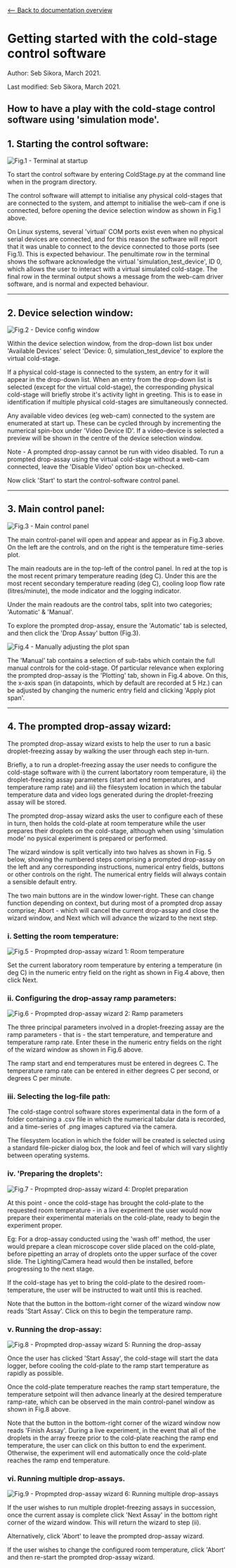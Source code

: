[<-- Back to documentation overview](../documentation.md)

# Getting started with the cold-stage control software

Author: Seb Sikora, March 2021.

Last modified:  Seb Sikora, March 2021.


## How to have a play with the cold-stage control software using 'simulation mode'.

## 1. Starting the control software:

![Fig.1 - Terminal at startup](images/1_terminal_at_startup.png "Fig.1 - Terminal at startup") 

To start the control software by entering ColdStage.py at the command line when in the program directory. 

The control software will attempt to initialise any physical cold-stages that are connected to the system, and attempt to initialise the web-cam if one is connected, before opening the device selection window as shown in Fig.1 above.

On Linux systems, several 'virtual' COM ports exist even when no physical serial devices are connected, and for this reason the software will report that it was unable to connect to the device connected to those ports (see Fig.1). This is expected behaviour. The penultimate row in the terminal shows the software acknowledge the virtual 'simulation_test_device', ID 0, which allows the user to interact with a virtual simulated cold-stage. The final row in the terminal output shows a message from the web-cam driver software, and is normal and expected behaviour.

---

## 2. Device selection window:

![Fig.2 - Device config window](images/2_device_config_window_device_selection.png "Fig.2 - Device config window")

Within the device selection window, from the drop-down list box under 'Available Devices' select 'Device: 0, simulation_test_device' to explore the virtual cold-stage.

If a physical cold-stage is connected to the system, an entry for it will appear in the drop-down list. When an entry from the drop-down list is selected (except for the virtual cold-stage), the corresponding physical cold-stage will briefly strobe it's activity light in greeting. This is to ease in identification if multiple physical cold-stages are simultaneously connected.

Any available video devices (eg web-cam) connected to the system are enumerated at start up. These can be cycled through by incrementing the numerical spin-box under 'Video Device ID'. If a video-device is selected a preview will be shown in the centre of the device selection window.

Note - A prompted drop-assay cannot be run with video disabled. To run a prompted drop-assay using the virtual cold-stage without a web-cam connected, leave the 'Disable Video' option box un-checked.

Now click 'Start' to start the control-software control panel.

---

## 3. Main control panel:

![Fig.3 - Main control panel](images/3_control_panel_main.png "Fig.3 - Main control panel")

The main control-panel will open and appear and appear as in Fig.3 above. On the left are the controls, and on the right is the temperature time-series plot.

The main readouts are in the top-left of the control panel. In red at the top is the most recent primary temperature reading (deg C). Under this are the most recent secondary temperature reading (deg C), cooling loop flow rate (litres/minute), the mode indicator and the logging indicator.

Under the main readouts are the control tabs, split into two categories; 'Automatic' & 'Manual'.

To explore the prompted drop-assay, ensure the 'Automatic' tab is selected, and then click the 'Drop Assay' button (Fig.3).

![Fig.4 - Manually adjusting the plot span](images/4_manual_control_plot_span.png "Fig.4 - Manually adjusting the plot span")

The 'Manual' tab contains a selection of sub-tabs which contain the full manual controls for the cold-stage. Of particular relevance when exploring the prompted drop-assay is the 'Plotting' tab, shown in Fig.4 above. On this, the x-axis span (in datapoints, which by default are recorded at 5 Hz.) can be adjusted by changing the numeric entry field and clicking 'Apply plot span'.

---

## 4. The prompted drop-assay wizard:

The prompted drop-assay wizard exists to help the user to run a basic droplet-freezing assay by walking the user through each step in-turn. 

Briefly, a to run a droplet-freezing assay the user needs to configure the cold-stage software with i) the current labortatory room temperature, ii) the droplet-freezing assay parameters (start and end temperatures, and temperature ramp rate) and iii) the filesystem location in which the tabular temperature data and video logs generated during the droplet-freezing assay will be stored. 

The prompted drop-assay wizard asks the user to configure each of these in turn, then holds the cold-plate at room temperature while the user prepares their droplets on the cold-stage, although when using 'simulation mode' no pysical experiment is prepared or performed.

The wizard window is split vertically into two halves as shown in Fig. 5 below, showing the numbered steps comprising a prompted drop-assay on the left and any corresponding instructions, numerical entry fields, buttons or other controls on the right. The numerical entry fields will always contain a sensible default entry.

The two main buttons are in the window lower-right. These can change function depending on context, but during most of a prompted drop assay comprise; Abort - which will cancel the current drop-assay and close the wizard window, and Next which will advance the wizard to the next step.

### i. Setting the room temperature:

![Fig.5 - Propmpted drop-assay wizard 1: Room temperature](images/5_drop_assay_wizard_1.png "Fig.5 - Propmpted drop-assay wizard 1: Room temperature")

Set the current laboratory room temperature by entering a temperature (in deg C) in the numeric entry field on the right as shown in Fig.4 above, then click Next.

### ii. Configuring the drop-assay ramp parameters:

![Fig.6 - Propmpted drop-assay wizard 2: Ramp parameters](images/6_drop_assay_wizard_2.png "Fig.6 - Propmpted drop-assay wizard 2: Ramp parameters")

The three principal parameters involved in a droplet-freezing assay are the ramp parameters - that is - the start temperature, and temperature and temperature ramp rate. Enter these in the numeric entry fields on the right of the wizard window as shown in Fig.6 above.

The ramp start and end temperatures must be entered in degrees C. The temperature ramp rate can be entered in either degrees C per second, or degrees C per minute.

### iii. Selecting the log-file path:

The cold-stage control software stores experimental data in the form of a folder containing a .csv file in which the numerical tabular data is recorded, and a time-series of .png images captured via the camera.

The filesystem location in which the folder will be created is selected using a standard file-picker dialog box, the look and feel of which will vary slightly between operating systems.

### iv. 'Preparing the droplets':

![Fig.7 - Propmpted drop-assay wizard 4: Droplet preparation](images/7_drop_assay_wizard_3.png "Fig.7 - Propmpted drop-assay wizard 4: Droplet preparation")

At this point - once the cold-stage has brought the cold-plate to the requested room temperature - in a live experiment the user would now prepare their experimental materials on the cold-plate, ready to begin the experiment proper. 

Eg: For a drop-assay conducted using the 'wash off' method, the user would prepare a clean microscope cover slide placed on the cold-plate, before pipetting an array of droplets onto the upper surface of the cover slide. The Lighting/Camera head would then be installed, before progressing to the next stage.

If the cold-stage has yet to bring the cold-plate to the desired room-temperature, the user will be instructed to wait until this is reached.

Note that the button in the bottom-right corner of the wizard window now reads 'Start Assay'. Click on this to begin the temperature ramp.

### v. Running the drop-assay:

![Fig.8 - Propmpted drop-assay wizard 5: Running the drop-assay](images/8_drop_assay_wizard_4_assay_running.png "Fig.8 - Propmpted drop-assay wizard 5: Running the drop-assay")

Once the user has clicked 'Start Assay', the cold-stage will start the data logger, before cooling the cold-plate to the ramp start temperature as rapidly as possible. 

Once the cold-plate temperature reaches the ramp start temperature, the temperature setpoint will then advance linearly at the desired temperature ramp-rate, which can be observed in the main control-panel window as shown in Fig.8 above.

Note that the button in the bottom-right corner of the wizard window now reads 'Finish Assay'. During a live experiment, in the event that all of the droplets in the array freeze prior to the cold-plate reaching the ramp end temperature, the user can click on this button to end the experiment. Otherwise, the experiment will end automatically once the cold-plate reaches the ramp end temperature.

### vi. Running multiple drop-assays.

![Fig.9 - Propmpted drop-assay wizard 6: Running multiple drop-assays](images/9_drop_assay_wizard_4_assay_complete.png "Fig.9 - Propmpted drop-assay wizard 6: Running multiple drop-assays")

If the user wishes to run multiple droplet-freezing assays in succession, once the current assay is complete click 'Next Assay' in the bottom right corner of the wizard window. This will return the wizard to step (ii). 

Alternatively, click 'Abort' to leave the prompted drop-assay wizard.

If the user wishes to change the configured room temperature, click 'Abort' and then re-start the prompted drop-assay wizard.
